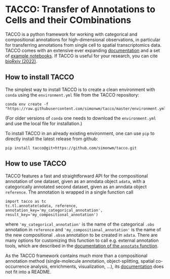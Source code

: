 # TACCO: Transfer of Annotations to Cells and their COmbinations

TACCO is a python framework for working with categorical and compositional annotations for high-dimensional observations, in particular for transferring annotations from single cell to spatial transcriptomics data. TACCO comes with an extensive ever expanding [documentation](https://simonwm.github.io/tacco/) and a set of [example notebooks](https://github.com/simonwm/tacco_examples). If TACCO is useful for your research, you can cite [bioRxiv (2022)](https://doi.org/10.1101/2022.10.02.508471).

## How to install TACCO

The simplest way to install TACCO is to create a clean environment with `conda` using the `environment.yml` file from the TACCO repository:

```
conda env create -f "https://raw.githubusercontent.com/simonwm/tacco/master/environment.yml"
```
(For older versions of `conda` one needs to download the `environment.yml` and use the local file for installation.)

To install TACCO in an already existing environment, one can use `pip` to directly install the latest release from github:

```
pip install tacco@git+https://github.com/simonwm/tacco.git
```

## How to use TACCO

TACCO features a fast and straightforward API for the compositional annotation of one dataset, given as an anndata object `adata`, with a categorically annotated second dataset, given as an anndata object `reference`. The annotation is wrapped in a single function call

```
import tacco as tc
tc.tl.annotate(adata, reference, annotation_key='my_categorical_annotation', result_key='my_compositional_annotation')
```

where `'my_categorical_annotation'` is the name of the categorical `.obs` annotation in `reference` and `'my_compositional_annotation'` is the name of the new compositional `.obsm` annotation to be created in `adata`. There are many options for customizing this function to call e.g. external annotation tools, which are described in the [documentation of the `annotate` function](https://simonwm.github.io/tacco/_autosummary/tacco.tools.annotate.html#tacco.tools.annotate).

As the TACCO framework contains much more than a compositional annotation method (single-molecule annotation, object-splitting, spatial co-occurrence analysis, enrichments, visualization, ...), its [documentation](https://simonwm.github.io/tacco/) does not fit into a README.
